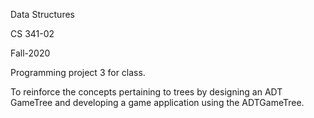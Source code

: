 Data Structures

CS 341-02

Fall-2020

Programming project 3 for class.

To reinforce the concepts pertaining to trees by designing an ADT GameTree and developing a game application using the ADTGameTree.
